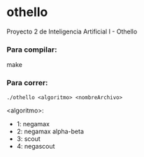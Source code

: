# othello
Proyecto 2 de Inteligencia Artificial I - Othello

### Para compilar:
make

### Para correr:

`./othello <algoritmo> <nombreArchivo>`

\<algoritmo\>:
  - 1: negamax
  - 2: negamax alpha-beta
  - 3: scout
  - 4: negascout

